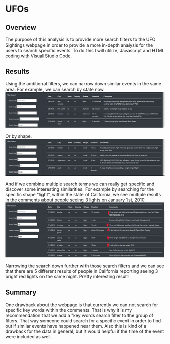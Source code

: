 # UFOs

## Overview
The purpose of this analysis is to provide more search filters to the UFO Sightings webpage in order to provide a more in-depth analysis for the users to search specific events. To do this I will utilize, Javascript and HTML coding with Visual Studio Code.

## Results

Using the additional filters, we can narrow down similar events in the same area. For example, we can search by state now.
![image](https://github.com/awill1786/UFOs/blob/main/static/images/State%20Filter.png?raw=true)

Or by shape.
![image](https://github.com/awill1786/UFOs/blob/main/static/images/Filter%20by%20shape.png?raw=true)

And if we combine multiple search terms we can really get specific and discover some interesting similarities. For example by searching for the specific shape “light”, within the state of California, we see multiple results in the comments about people seeing 3 lights on January 1st, 2010. 
![image](https://github.com/awill1786/UFOs/blob/main/static/images/Filtered%20Results.png?raw=true)

Narrowing the search down further with those search filters and we can see that there are 5 different results of people in California reporting seeing 3 bright red lights on the same night. Pretty interesting result! 

## Summary
One drawback about the webpage is that currently we can not search for specific key words within the comments. That is why it is my recommendation that we add a "key words search filter to the group of filters. That way someone could search for a specific event in order to find out if similar events have happened near them. Also this is kind of a drawback for the data in general, but it would helpful if the time of the event were included as well.

